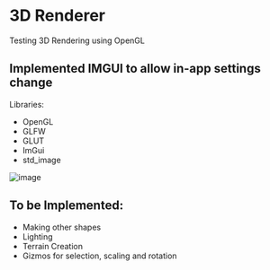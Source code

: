 # 3D Renderer

Testing 3D Rendering using OpenGL

## Implemented IMGUI to allow in-app settings change


Libraries:
- OpenGL
- GLFW
- GLUT
- ImGui
- std_image


![image](https://github.com/NizarZar/3D-Renderer/assets/97471905/2f74f0cd-6803-4313-95ae-e667219cb33e)



## To be Implemented:
- Making other shapes
- Lighting
- Terrain Creation
- Gizmos for selection, scaling and rotation
